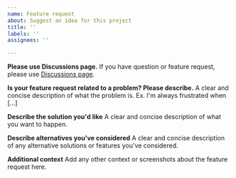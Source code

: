 ```yaml
---
name: Feature request
about: Suggest an idea for this project
title: ''
labels: ''
assignees: ''

---
```


**Please use Discussions page.**
If you have question or feature request, please use [Discussions page](https://github.com/Kros-sk/Kros.Ocelot.ETagCaching/discussions).

**Is your feature request related to a problem? Please describe.**
A clear and concise description of what the problem is. Ex. I'm always frustrated when [...]

**Describe the solution you'd like**
A clear and concise description of what you want to happen.

**Describe alternatives you've considered**
A clear and concise description of any alternative solutions or features you've considered.

**Additional context**
Add any other context or screenshots about the feature request here.
